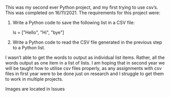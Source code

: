 This was my second ever Python project, and my first trying to use csv’s. This was completed on 16/11/2021. The requirements for this project were:

1) Write a Python code to save the following list in a CSV file:
  
      ls = ["Hello", "Hi", "bye"]
      
2) Write a Python code to read the CSV file generated in the previous step to a Python list.

I wasn’t able to get the words to output as individual list items. Rather, all the words output as one item in a list of lists. I am hoping that in second year we will be taught how to utilise csv files properly, as any assignments with csv files in first year were to be done just on research and I struggle to get them to work in multiple projects.

Images are located in Issues

